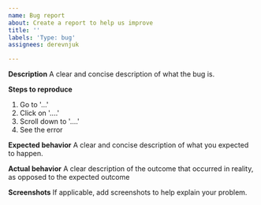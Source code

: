 ```yaml
---
name: Bug report
about: Create a report to help us improve
title: ''
labels: 'Type: bug'
assignees: derevnjuk

---
```


**Description**
A clear and concise description of what the bug is.

**Steps to reproduce**
1. Go to '...'
2. Click on '....'
3. Scroll down to '....'
4. See the error

**Expected behavior**
A clear and concise description of what you expected to happen.

**Actual behavior**
A clear description of the outcome that occurred in reality, as opposed to the expected outcome

**Screenshots**
If applicable, add screenshots to help explain your problem.
